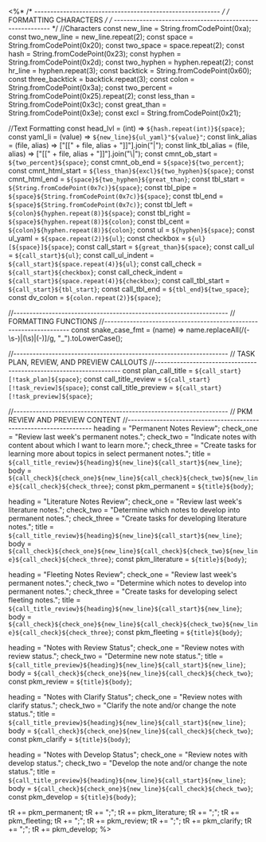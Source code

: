 <%*
/* ---------------------------------------------------------- */
/*                    FORMATTING CHARACTERS                   */
/* ---------------------------------------------------------- */
//Characters
const new_line = String.fromCodePoint(0xa);
const two_new_line = new_line.repeat(2);
const space = String.fromCodePoint(0x20);
const two_space = space.repeat(2);
const hash = String.fromCodePoint(0x23);
const hyphen = String.fromCodePoint(0x2d);
const two_hyphen = hyphen.repeat(2);
const hr_line = hyphen.repeat(3);
const backtick = String.fromCodePoint(0x60);
const three_backtick = backtick.repeat(3);
const colon = String.fromCodePoint(0x3a);
const two_percent = String.fromCodePoint(0x25).repeat(2);
const less_than = String.fromCodePoint(0x3c);
const great_than = String.fromCodePoint(0x3e);
const excl = String.fromCodePoint(0x21);

//Text Formatting
const head_lvl = (int) => `${hash.repeat(int)}${space}`;
const yaml_li = (value) => `${new_line}${ul_yaml}"${value}"`;
const link_alias = (file, alias) => ["[[" + file, alias + "]]"].join("|");
const link_tbl_alias = (file, alias) => ["[[" + file, alias + "]]"].join("\\|");
const cmnt_ob_start = `${two_percent}${space}`;
const cmnt_ob_end = `${space}${two_percent}`;
const cmnt_html_start = `${less_than}${excl}${two_hyphen}${space}`;
const cmnt_html_end = `${space}${two_hyphen}${great_than}`;
const tbl_start = `${String.fromCodePoint(0x7c)}${space}`;
const tbl_pipe = `${space}${String.fromCodePoint(0x7c)}${space}`;
const tbl_end = `${space}${String.fromCodePoint(0x7c)}`;
const tbl_left = `${colon}${hyphen.repeat(8)}${space}`;
const tbl_right = `${space}${hyphen.repeat(8)}${colon}`;
const tbl_cent = `${colon}${hyphen.repeat(8)}${colon}`;
const ul = `${hyphen}${space}`;
const ul_yaml = `${space.repeat(2)}${ul}`;
const checkbox = `${ul}[${space}]${space}`;
const call_start = `${great_than}${space}`;
const call_ul = `${call_start}${ul}`;
const call_ul_indent = `${call_start}${space.repeat(4)}${ul}`;
const call_check = `${call_start}${checkbox}`;
const call_check_indent = `${call_start}${space.repeat(4)}${checkbox}`;
const call_tbl_start = `${call_start}${tbl_start}`;
const call_tbl_end = `${tbl_end}${two_space}`;
const dv_colon = `${colon.repeat(2)}${space}`;

//-------------------------------------------------------------------
// FORMATTING FUNCTIONS
//-------------------------------------------------------------------
const snake_case_fmt = (name) =>
  name.replaceAll(/(\-\s\-)|(\s)|(\-)]/g, "_").toLowerCase();

//-------------------------------------------------------------------
// TASK PLAN, REVIEW, AND PREVIEW CALLOUTS
//-------------------------------------------------------------------
const plan_call_title = `${call_start}[!task_plan]${space}`;
const call_title_review = `${call_start}[!task_review]${space}`;
const call_title_preview = `${call_start}[!task_preview]${space}`;

//-------------------------------------------------------------------
// PKM REVIEW AND PREVIEW CONTENT
//-------------------------------------------------------------------
heading = "Permanent Notes Review";
check_one = "Review last week's permanent notes.";
check_two = "Indicate notes with content about which I want to learn more.";
check_three = "Create tasks for learning more about topics in select permanent notes.";
title = `${call_title_review}${heading}${new_line}${call_start}${new_line}`;
body = `${call_check}${check_one}${new_line}${call_check}${check_two}${new_line}${call_check}${check_three}`;
const pkm_permanent = `${title}${body}`;

heading = "Literature Notes Review";
check_one = "Review last week's literature notes.";
check_two = "Determine which notes to develop into permanent notes.";
check_three = "Create tasks for developing literature notes.";
title = `${call_title_review}${heading}${new_line}${call_start}${new_line}`;
body = `${call_check}${check_one}${new_line}${call_check}${check_two}${new_line}${call_check}${check_three}`;
const pkm_literature = `${title}${body}`;

heading = "Fleeting Notes Review";
check_one = "Review last week's permanent notes.";
check_two = "Determine which notes to develop into permanent notes.";
check_three = "Create tasks for developing select fleeting notes.";
title = `${call_title_review}${heading}${new_line}${call_start}${new_line}`;
body = `${call_check}${check_one}${new_line}${call_check}${check_two}${new_line}${call_check}${check_three}`;
const pkm_fleeting = `${title}${body}`;

heading = "Notes with Review Status";
check_one = "Review notes with review status.";
check_two = "Determine new note status.";
title = `${call_title_preview}${heading}${new_line}${call_start}${new_line}`;
body = `${call_check}${check_one}${new_line}${call_check}${check_two}`;
const pkm_review = `${title}${body}`;

heading = "Notes with Clarify Status";
check_one = "Review notes with clarify status.";
check_two = "Clarify the note and/or change the note status.";
title = `${call_title_preview}${heading}${new_line}${call_start}${new_line}`;
body = `${call_check}${check_one}${new_line}${call_check}${check_two}`;
const pkm_clarify = `${title}${body}`;

heading = "Notes with Develop Status";
check_one = "Review notes with develop status.";
check_two = "Develop the note and/or change the note status.";
title = `${call_title_preview}${heading}${new_line}${call_start}${new_line}`;
body = `${call_check}${check_one}${new_line}${call_check}${check_two}`;
const pkm_develop = `${title}${body}`;

tR += pkm_permanent;
tR += ";";
tR += pkm_literature;
tR += ";";
tR += pkm_fleeting;
tR += ";";
tR += pkm_review;
tR += ";";
tR += pkm_clarify;
tR += ";";
tR += pkm_develop;
%>
